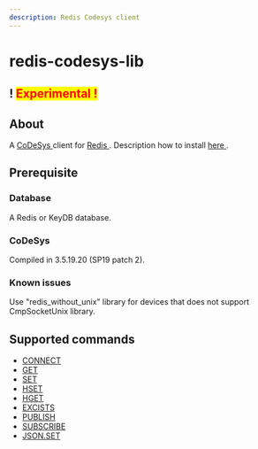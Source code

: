 ```yaml
---
description: Redis Codesys client
---
```


# redis-codesys-lib

## ! <mark style="color:red;">Experimental !</mark>

## About

A [CoDeSys ](https://www.codesys.com/) client for [Redis ](https://redis.io/).
Description how to install [here ](https://help.codesys.com/webapp/_cds_adding_libraries_to_repository;product=codesys;version=3.5.17.0 ).

## Prerequisite

### Database

A Redis or KeyDB database.

### CoDeSys 

Compiled in 3.5.19.20 (SP19 patch 2).

### Known issues

Use "redis_without_unix" library for devices that does not support CmpSocketUnix library.

## Supported commands

* [CONNECT](readme/connect.md)
* [GET](readme/get.md)
* [SET](readme/set.md)
* [HSET](readme/hset.md)
* [HGET](readme/hget.md)
* [EXCISTS](readme/excists.md)
* [PUBLISH](readme/publish.md)
* [SUBSCRIBE](readme/subscribe.md)
* [JSON.SET](readme/json.set.md)

